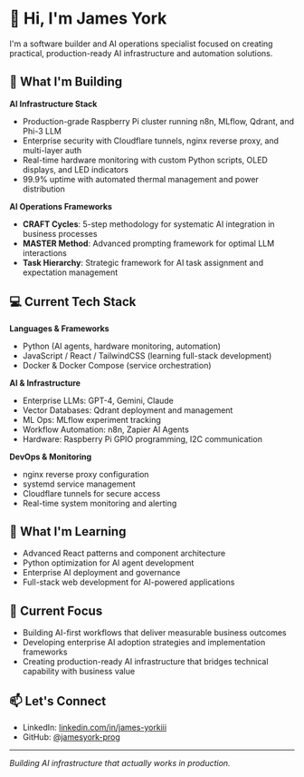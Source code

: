 # 👋 Hi, I'm James York

I'm a software builder and AI operations specialist focused on creating practical, production-ready AI infrastructure and automation solutions.

## 🤖 What I'm Building

**AI Infrastructure Stack**
- Production-grade Raspberry Pi cluster running n8n, MLflow, Qdrant, and Phi-3 LLM
- Enterprise security with Cloudflare tunnels, nginx reverse proxy, and multi-layer auth
- Real-time hardware monitoring with custom Python scripts, OLED displays, and LED indicators
- 99.9% uptime with automated thermal management and power distribution

**AI Operations Frameworks**
- **CRAFT Cycles**: 5-step methodology for systematic AI integration in business processes
- **MASTER Method**: Advanced prompting framework for optimal LLM interactions
- **Task Hierarchy**: Strategic framework for AI task assignment and expectation management

## 💻 Current Tech Stack

**Languages & Frameworks**
- Python (AI agents, hardware monitoring, automation)
- JavaScript / React / TailwindCSS (learning full-stack development)
- Docker & Docker Compose (service orchestration)

**AI & Infrastructure**
- Enterprise LLMs: GPT-4, Gemini, Claude
- Vector Databases: Qdrant deployment and management
- ML Ops: MLflow experiment tracking
- Workflow Automation: n8n, Zapier AI Agents
- Hardware: Raspberry Pi GPIO programming, I2C communication

**DevOps & Monitoring**
- nginx reverse proxy configuration
- systemd service management  
- Cloudflare tunnels for secure access
- Real-time system monitoring and alerting

## 🚀 What I'm Learning
- Advanced React patterns and component architecture
- Python optimization for AI agent development
- Enterprise AI deployment and governance
- Full-stack web development for AI-powered applications

## 🎯 Current Focus
- Building AI-first workflows that deliver measurable business outcomes
- Developing enterprise AI adoption strategies and implementation frameworks
- Creating production-ready AI infrastructure that bridges technical capability with business value

## 📫 Let's Connect
- LinkedIn: [linkedin.com/in/james-yorkiii](https://www.linkedin.com/in/james-yorkiii)
- GitHub: [@jamesyork-prog](https://github.com/jamesyork-prog)

---

*Building AI infrastructure that actually works in production.*
